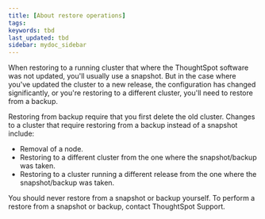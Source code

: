 ```yaml
---
title: [About restore operations]
tags:
keywords: tbd
last_updated: tbd
sidebar: mydoc_sidebar
---
```

When restoring to a running cluster that where the ThoughtSpot software was not updated, you'll usually use a snapshot. But in the case where you've updated the cluster to a new release, the configuration has changed significantly, or you're restoring to a different cluster, you'll need to restore from a backup.

Restoring from backup require that you first delete the old cluster. Changes to a cluster that require restoring from a backup instead of a snapshot include:

-   Removal of a node.
-   Restoring to a different cluster from the one where the snapshot/backup was taken.
-   Restoring to a cluster running a different release from the one where the snapshot/backup was taken.

You should never restore from a snapshot or backup yourself. To perform a restore from a snapshot or backup, contact ThoughtSpot Support.
